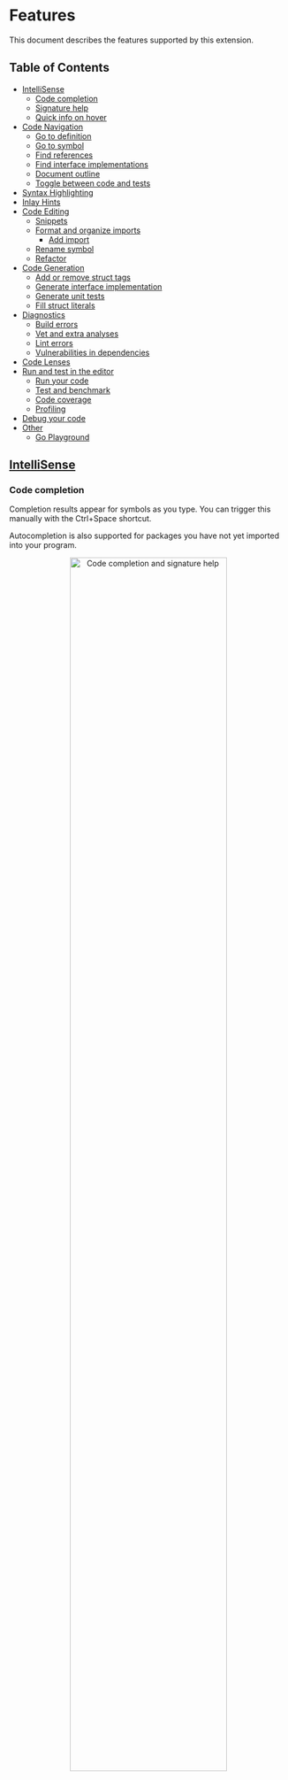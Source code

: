 # Features

This document describes the features supported by this extension.

## Table of Contents

* [IntelliSense](#intellisense)
  * [Code completion](#code-completion)
  * [Signature help](#signature-help)
  * [Quick info on hover](#quick-info-on-hover)
* [Code Navigation](#code-navigation)
  * [Go to definition](#go-to-definition)
  * [Go to symbol](#go-to-symbol)
  * [Find references](#find-references)
  * [Find interface implementations](#find-interface-implementations)
  * [Document outline](#document-outline)
  * [Toggle between code and tests](#toggle-between-code-and-tests)
* [Syntax Highlighting](#syntax-highlighting)
* [Inlay Hints](#inlay-hints)
* [Code Editing](#code-editing)
  * [Snippets](#snippets)
  * [Format and organize imports](#format-and-organize-imports)
    * [Add import](#add-import)
  * [Rename symbol](#rename-symbol)
  * [Refactor](#refactor)
* [Code Generation](#code-generation)
  * [Add or remove struct tags](#add-or-remove-struct-tags)
  * [Generate interface implementation](#generate-interface-implementation)
  * [Generate unit tests](#generate-unit-tests)
  * [Fill struct literals](#fill-struct-literals)
* [Diagnostics](#diagnostics)
  * [Build errors](#build-errors)
  * [Vet and extra analyses](#vet-and-extra-analyses)
  * [Lint errors](#lint-errors)
  * [Vulnerabilities in dependencies](#analyze-vulnerabilities-in-dependencies)
* [Code Lenses](#code-lenses)
* [Run and test in the editor](#run-and-test-in-the-editor)
  * [Run your code](#run-your-code)
  * [Test and benchmark](#test-and-benchmark)
  * [Code coverage](#code-coverage)
  * [Profiling](#profiling)
* [Debug your code](#debugging)
* [Other](#other)
  * [Go Playground](#go-playground)

## [IntelliSense](https://code.visualstudio.com/docs/editor/intellisense)

### Code completion

Completion results appear for symbols as you type. You can trigger this manually with the Ctrl+Space shortcut.

Autocompletion is also supported for packages you have not yet imported into your program.

<div style="text-align: center;"><img src="images/completion-signature-help.gif" alt="Code completion and signature help"  style="width: 75%"> </div>

### Signature help

Information about the signature of a function pops up as you type in its parameters.
### Quick info on hover

Documentation appears when you hover over a symbol.

## [Code Navigation](https://code.visualstudio.com/docs/editor/editingevolved)

### Go to definition

Jump to or peek a symbol's declaration.

<div style="text-align: center;"><img src="images/gotodefinition.gif" alt="Go to definition using the context menu" style="width: 75%"> </div>

### Find references

Find or go to the references of a symbol.

This feature is not available if you are using Go modules **without** [`gopls`](gopls.md), the Go language server.

<div style="text-align: center;"><img src="images/findallreferences.gif" alt="Find references using the context menu" style="width: 75%"> </div>

### Find interface implementations

Find the concrete types that implement a given interface.

This feature is not available if you are using Go modules **without** [`gopls`](gopls.md), the Go language server.

<div style="text-align: center;"><img src="images/implementations.gif" alt="Go to implementations for Server that implements http.Handler and then finds all implementations of http.Handler in the workspace" style="width: 75%"> </div>

### [Go to symbol](https://code.visualstudio.com/docs/editor/editingevolved#_go-to-symbol)

Search for symbols in your file or workspace by opening the Command Palette (Ctrl+Shift+P) and typing `@` for symbols in the current file or `#` for symbols in the entire workspace.

<div style="text-align: center;"><img src="images/workspace-symbols.gif" alt="Use Workspace Symbols to locate Hello in the workspace" style="width: 75%"> </div>

### Call hierarchy

Show all calls from or to a function.

<div style="text-align: center;"><img src="images/callhierarchy.gif" alt="Show call hierarchy and investigate callers of a function" style="width: 75%"> </div>

### Document outline

See all the symbols in the current file in the VS Code's [Outline view](https://code.visualstudio.com/docs/getstarted/userinterface#_outline-view).

<div style="text-align: center;"><img src="images/outline.png" alt="Outline of a Go file" style="width: 75%"> </div>

### Toggle between code and tests

Quickly toggle between a file and its corresponding test file by using the [`Go: Toggle Test File`](commands.md#go-toggle-test-file) command.

<div style="text-align: center;"><img src="images/toggletestfile.gif" alt="Toggle between reverse.go and reverse_test.go" style="width: 75%"> </div>

## Syntax Highlighting

The default syntax highlighting for Go files is implemented in Visual Studio Code using TextMate grammar, not by this extension.

If you are using `gopls`, you can enable [Semantic Highlighting](https://code.visualstudio.com/api/language-extensions/semantic-highlight-guide) for more accurate syntax highlighting based on semantic tokenization using this setting:

```
"gopls": {
  "ui.semanticTokens": true,

  // you can optionally turn on these features for more colors
  // see https://go.dev/issue/45753 and https://go.dev/issue/45792 
  "ui.noSemanticString": true,  // delegates string syntax highlighting to vscode
  "ui.noSemanticNumber": true,  // delegates number syntax highlighting to vscode
}
```

### Go template syntax highlighting

When `gopls`'s semantic tokens feature is enabled, `gopls` also provides semantic tokens for Go template files (language identifier: `gotmpl`). By default, the extension associates all `*.tmpl` or `*.gotmpl` files in the workspace with `gotmpl` language. Users can override the language mode by using Visual Studio Code's UI or the `"files.associations"` setting. See [Visual Studio Code's doc](https://code.visualstudio.com/docs/languages/overview#_changing-the-language-for-the-selected-file) for more details.

<div style="text-align: center;"><img src="images/gotmpl.gif" alt="Enable Go template language support by changing the language ID" style="width: 75%"> </div>

## Inlay Hints

Inlay hints render additional inline information to source code to help you understand what the code does.
They can be enabled/disabled with the `editor.inlayHints.enabled` setting in combination with `go.inlayHints` [settings](settings.md#go.inlayHints.assignVariableTypes) to enable inlay hints types.

### Variable types in assign statements

```go
	i/* int*/, j/* int*/ := 0, len(r)-1
```

### Variable types in range statements
```go
	for k/* int*/, v/* string*/ := range []string{} {
		fmt.Println(k, v)
	}
```
### Composite literal field names
```go
	{/*in: */"Hello, world", /*want: */"dlrow ,olleH"}
```

### Composite literal types
```go
	for _, c := range []struct {
		in, want string
	}{
		/*struct{ in string; want string }*/{"Hello, world", "dlrow ,olleH"},
	}
```
### Constant values
```go
	const (
		KindNone   Kind = iota/* = 0*/
		KindPrint/*  = 1*/
		KindPrintf/* = 2*/
		KindErrorf/* = 3*/
	)
```
### Function type parameters
```go
	myFoo/*[int, string]*/(1, "hello")
```

### Parameter names
```go
	parseInt(/* str: */ "123", /* radix: */ 8)
```

## Code Editing

### [Snippets](https://code.visualstudio.com/docs/editor/userdefinedsnippets)

Predefined snippets for quick coding. These snippets will appear as completion suggestions when you type. Users can also define their own custom snippets (see [Snippets in Visual Studio Code](https://code.visualstudio.com/docs/editor/userdefinedsnippets#_create-your-own-snippets)).

<div style="text-align: center;"><img src="images/snippets-tys.gif" alt="Use the struct type snippet" style="width: 75%"> </div>

### Format and organize imports

Format code and organize imports, either manually or on save.

The extension formats Go code, organizes imports, and removes unused imports by default. For different behavior, please override per-language default settings following [the instruction](advanced.md#formatting-code-and-organizing-imports).

#### Organizing imports

When organizing imports, the imported packages are grouped in the default `goimports` style. In order to group some packages after 3rd-party packages, use the [`"formatting.local"`](settings.md#formattinglocal) setting.

```json
"gopls": {
  "formatting.local": "example.com/myorg,github.com/myorg2"
}
```

#### Add import

The extension organizes imports automatically and can add missing imports if the package is present in your module cache already. However, you can also manually add a new import to your file through the [`Go: Add Import`](commands.md#go-add-import) command. Available packages are offered from module cache (or from your `GOPATH` in GOPATH mode).

<div style="text-align: center;"><img src="images/addimport.gif" alt="Add byte import to Go file" style="width: 75%"> </div>

#### Custom formatter

In addition to the default [`go fmt`](https://pkg.go.dev/cmd/gofmt) style formatter, the language server (`gopls`) supports `github.com/mvdan/gofumpt` style formatting. Use gopls's [`formatting.gofumpt`](settings.md#formattinggofumpt) setting:

```json
"gopls": { "formatting.gofumpt": true }
```

You can  also configure to use other custom formatter (`golines`) by using the `"go.formatTool"` setting. The custom formatter must operate on file contents from STDIN, and output the formatted result to STDOUT.

```json
"go.formatTools": "custom",
"go.alternateTools": {
  // the binary name if it is in your PATH, or
  // provide the exact path to your
  // custom formatter.
  "customFormatter": "golines"
}
```

### [Rename symbol](https://code.visualstudio.com/docs/editor/refactoring#_rename-symbol)

Rename all occurrences of a symbol in your workspace.

**Note**: For undo after rename to work on Windows, you need to have `diff` tool on your `PATH`.

This feature is not available if you are using Go modules **without** [`gopls`](gopls.md), the Go language server.

<div style="text-align: center;"><img src="images/rename.gif" alt="Rename an exported variable in Go workspace" style="width: 75%"> </div>


### Refactor

Select the area for refactoring (e.g. variable, function body, etc). Click on the Code Action light bulb icon
that appears in the selected area, or select "Refactoring..." or "Rename Symbol" from the VS Code Context menu.
For known issues with this feature see [golang/go#37170](https://github.com/golang/go/issues/37170).

<div style="text-align: center;"><img src="images/extract-variable.gif" alt="Extract to variable followed by a rename" style="width: 75%"> </div>

## Code Generation

### Add or remove struct tags

Use the [`Go: Add Tags to Struct Fields`](commands.md#go-add-tags-to-struct-fields) command to automatically generate or remove [tags](https://pkg.go.dev/reflect?tab=doc#StructTag) for your struct. This feature is provided by the [`gomodifytags`](tools.md#gomodifytags) tool.

<div style="text-align: center;"><img src="images/addtagstostructfields.gif" alt="Add tags to struct fields" style="width: 75%"> </div>

### Generate interface implementation

Use the [`Go: Generate Interface Stubs`](commands.md#go-generate-interface-stubs) command to automatically generate method stubs for a given interface. This feature is provided by the [`impl`](tools.md#impl) tool.

<div style="text-align: center;"><img src="images/generateinterfaceimplementation.gif" alt="Generate functions to implement an interface" style="width: 75%"> </div>

### Generate unit tests

Easily generate unit tests for your project by running one of the [`Go: Generate Unit Tests for ...`](commands.md#go-generate-unit-tests-for-file) commands. This can be done at a function, file, or package level. This feature is provided by the [`gotests`](tools.md#gotests) tool.

<div style="text-align: center;"><img src="images/generateunittestsforfunction.gif" alt="Generate unit tests for a function" style="width: 75%"> </div>

### Fill struct literals

Use the [Code Action](https://code.visualstudio.com/docs/editor/refactoring#_code-actions-quick-fixes-and-refactorings) to automatically fill a struct literal with its default values. The Go language server provides this capability as a `refactor.rewrite` type code action.

<div style="text-align: center;"><img src="images/fillstruct.png" alt="Fill struct literals"> </div>

  **Note**: The old "Go: Fill struct" command was removed in v0.40.0 in favor of the Code Action.

## Diagnostics 

The extension, powered by the Go language server (`gopls`), offers various diagnostics and analyses features,
and often with quick fixes to address detected issues.

### Build errors

Compile and type errors are shown as you type by default. This works not only Go source code, but also `go.mod`, `go.work`, and Go template files.

### Vet and extra analyses

The Go language server (`gopls`) reports [`vet`](https://pkg.go.dev/cmd/vet) errors and runs many useful analyzers as you type. A full list of analyzers that `gopls` uses can be found in the [analyses  settings section](https://github.com/golang/vscode-go/wiki/settings#uidiagnosticanalyses).

### Lint errors

You can configure an extra linter to run on file save. This behavior is configurable through the [`"go.lintOnSave"`](settings.md#go.lintOnSave) setting.

The default lint tool is [`staticcheck`]. Popular alternative linters such as [`golint`], [`golangci-lint`] and [`revive`] can be used instead by configuring the [`"go.lintTool"`](settings.md#go.lintTool) setting. For a complete overview of linter options, see the [documentation for diagnostic tools](tools.md#diagnostics).

### Analyze vulnerabilities in dependencies

The extension checks the 3rd party dependencies in your code and surfaces vulnerabilities known to the [Go vulnerability database](https://vuln.go.dev). There are two modes that complement each other.

* Import-based analysis: this can be enabled using the [`"go.diagnostic.vulncheck": "Imports"`](settings.md#go.diagnostic.vulncheck) setting. You can turn on and off this analysis conveniently with the ["Go: Toggle Vulncheck"](commands.md#go-toggle-vulncheck) command. In this mode, `gopls` reports vulnerabilities that affect packages directly and indirectly used by your code. The diagnostics are reported in the `go.mod` file along with quick fixes to help upgrading vulnerable modules.

* `Govulncheck` analysis: this is based on the [`golang.org/x/vuln/cmd/govulncheck`](https://pkg.go.dev/golang.org/x/vuln/cmd/govulncheck) tool, which is embedded in `gopls`. This provides a low-noise, reliable way to inspect known vulnerabilities. This only surfaces vulnerabilities that actually affect your code, based on which functions in your code are transitively calling vulnerable functions. This can be accessible by the `gopls` [`run_govulncheck`](settings.md#uicodelenses) code lens. The import-based analysis result also provides the `"Run govulncheck to verify"` option as a quick fix. 

<div style="text-align: center;"><img src="images/vulncheck.gif" alt="Vulncheck">
<em>Go: Toggle Vulncheck</em> <a href="https://user-images.githubusercontent.com/4999471/206977512-a821107d-9ffb-4456-9b27-6a6a4f900ba6.mp4">(vulncheck.mp4)</a> </div>

These features require _`gopls` v0.11.0 or newer_.

Please share your feedback at https://go.dev/s/vsc-vulncheck-feedback.
Report a bug and feature request in [our issue tracker](https://github.com/golang/vscode-go/issues/new).

**Notes and Caveats**

- The import-based analysis uses the list of packages in the workspace modules, which may be different from what you see from `go.mod` files if `go.work` or module `replace`/`exclude` is used.
- The govulncheck analysis result can become stale as you modify code or the Go vulnerability database is updated. In order to invalidate the analysis results manually, use the [`"Reset go.mod diagnostics"`] codelens shown on the top of the `go.mod` file. Otherwise, the result will be automatically invalidated after an hour.
- These features currently don't report vulnerabilities in the standard libraries or tool chains. We are still investigating UX on where to surface the findings and how to help users handle the issues.
- The extension does not scan private packages nor send any information on private modules. All the analysis is done by pulling a list of known vulnerable modules from the Go vulnerability database and then computing the intersection locally.

## Run and test in the editor

### Run your code

To run your code without debugging, use the keyboard shortcut `Ctrl+F5` or run the command `Debug: Start without Debugging`. To debug, see [Debugging](#debugging) below.

This command requires you to have a [launch configuration](debugging.md#launch-configuration) in a `launch.json` file. To open or create your `launch.json`, run the `Debug: Open launch.json` command. Use the default `Go: Launch file` configuration.

Behind the scenes, the `Debug: Start without Debugging` command calls `go run`. `go run` usually requires the path to the file to run, so your `launch.json` should contain `"program": "${file}"`.

### Test and benchmark

[Test UI](https://code.visualstudio.com/api/extension-guides/testing) and [Code lenses](https://code.visualstudio.com/blogs/2017/02/12/code-lens-roundup) allow users to easily run tests, benchmarks, and profiles for a given function, file, package, or workspace.

Alternatively, the same functionality is available through a set of commands: [`Go: Test Function At Cursor`](commands.md#go-test-function-at-cursor), [`Go: Test File`](commands.md#go-test-file), [`Go: Test Package`](commands.md#go-test-package), and [`Go: Test All Packages in Workspace`](commands.md#go-test-all-packages-in-workspace).

<div style="text-align: center;"><img src="images/testexplorer.gif" alt="Testing UI" style="width: 75%"> </div>

### Code Coverage

Show code coverage in the editor, either after running a test or on-demand. This can be done via the commands: [`Go: Apply Cover Profile`](commands.md#go-apply-cover-profile) and [`Go: Toggle Test Coverage in Current Package`](commands.md#go-toggle-test-coverage-in-current-package).

### Profiling

"Go Test: Profile" menu in [Test UI](https://code.visualstudio.com/api/extension-guides/testing) collects CPU/Memory/Mutex profiles and allows visualizing them using pprof (`go tool pprof`).

<div style="text-align: center;"><img src="images/testexplorer-pprof.gif" alt="Profiling" style="width: 75%"> </div>

## [Debugging](debugging.md)

This extension offers debugging of Go programs. See the [debugging documentation](debugging.md) for more information.

## Other

### Go Playground

Export your current file to the [Go Playground](https://play.golang.org) via the [`Go: Run On Go Playground`](settings.md#go-run-on-go-playground) command. This is useful for quickly creating a piece of sample code.

[`gopls`]: gopls.md
[`staticcheck`]: https://staticcheck.io/
[`golint`]: https://pkg.go.dev/golang.org/x/lint/golint?tab=overview
[`golangci-lint`]: https://golangci-lint.run/
[`revive`]: https://github.com/mgechev/revive
